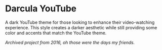 # Darcula YouTube

A dark YouTube theme for those looking to enhance their video-watching experience. This style creates a darker aesthetic while still providing some color and accents that match the YouTube theme.

*Archived project from 2016, oh those were the days my friends.*
